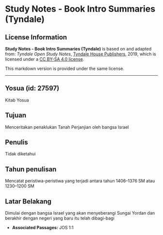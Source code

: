 # Study Notes - Book Intro Summaries (Tyndale)

## License Information

**Study Notes - Book Intro Summaries (Tyndale)** is based on and adapted from: _Tyndale Open Study Notes_, [Tyndale House Publishers](https://tyndaleopenresources.com/), 2019, which is licensed under a [CC BY-SA 4.0 license](https://creativecommons.org/licenses/by-sa/4.0/legalcode.en).

This markdown version is provided under the same license.



--------------------------------

## Yosua (id: 27597)

Kitab Yosua

Tujuan
------

Menceritakan penaklukan Tanah Perjanjian oleh bangsa Israel

Penulis
-------

Tidak diketahui

Tahun penulisan
---------------

Mencatat peristiwa\-peristiwa yang terjadi antara tahun 1406–1376 SM atau 1230–1200 SM

Latar Belakang
--------------

Dimulai dengan bangsa Israel yang akan menyeberangi Sungai Yordan dan berakhir dengan negeri yang baru itu telah dibagi\-bagi

* **Associated Passages:** JOS 1:1

